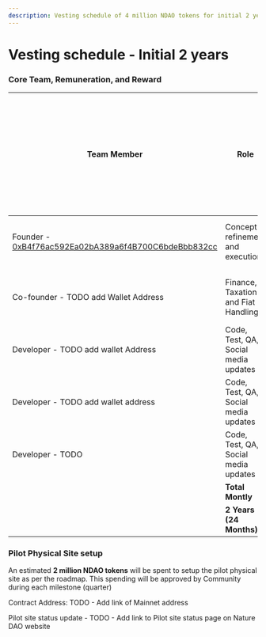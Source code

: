 ```yaml
---
description: Vesting schedule of 4 million NDAO tokens for initial 2 year
---
```


# Vesting schedule - Initial 2 years

### Core Team, Remuneration, and Reward&#x20;



| Team Member                                                                                                                        | Role                                          | NDAO Remuneration transfered every month from community treasury contract to team members personal wallet |                                     |
| ---------------------------------------------------------------------------------------------------------------------------------- | --------------------------------------------- | --------------------------------------------------------------------------------------------------------- | ----------------------------------- |
| Founder - [0xB4f76ac592Ea02bA389a6f4B700C6bdeBbb832cc](https://polygonscan.com/address/0xB4f76ac592Ea02bA389a6f4B700C6bdeBbb832cc) | Concept refinement and execution              | 33,000                                                                                                    | TODO - Add personal wallet address  |
|                                                                                                                                    |                                               |                                                                                                           |                                     |
| Co-founder - TODO add Wallet Address                                                                                               | Finance,  Taxation and Fiat Handling          | 20,000                                                                                                    | TODO - Add personal wallet address  |
| Developer - TODO add wallet Address                                                                                                | Code, Test, QA, Social media updates          | 10,000                                                                                                    | TODO - Add personal wallet address  |
| Developer - TODO add wallet address                                                                                                | Code, Test, QA, Social media updates          | 10,000                                                                                                    | TODO - Add personal wallet address  |
| Developer - TODO                                                                                                                   | Code, Test, QA, Social media updates          | 10,000                                                                                                    |                                     |
|                                                                                                                                    |                              **Total Montly** | **83,000**                                                                                                |                                     |
|                                                                                                                                    |              **2 Years (24 Months)**          | **1,992,000**                                                                                             |                                     |

### Pilot Physical Site setup&#x20;

An estimated **2 million NDAO tokens** will be spent to setup the pilot physical site as per the roadmap. This spending will be approved by Community during each milestone (quarter)

Contract Address: TODO - Add link of Mainnet address

Pilot site status update - TODO - Add link to Pilot site status page on Nature DAO website

